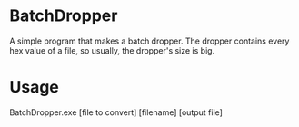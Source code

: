# BatchDropper
A simple program that makes a batch dropper. The dropper contains every hex value of a file, so usually, the dropper's size is big.

# Usage
BatchDropper.exe [file to convert] [filename] [output file]